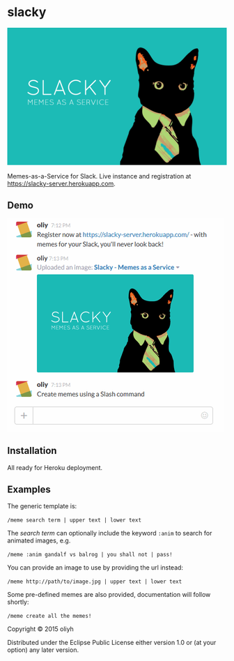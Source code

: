 # slacky

![](resources/public/images/slacky-logo.png?raw=true)

Memes-as-a-Service for Slack. Live instance and registration at https://slacky-server.herokuapp.com.

## Demo

![](resources/public/images/memes-on-slack.gif?raw=true)

## Installation

All ready for Heroku deployment.

## Examples

The generic template is:

`/meme search term | upper text | lower text`

The _search term_ can optionally include the keyword `:anim` to search for animated images, e.g.

`/meme :anim gandalf vs balrog | you shall not | pass!`

You can provide an image to use by providing the url instead:

`/meme http://path/to/image.jpg | upper text | lower text`

Some pre-defined memes are also provided, documentation will follow shortly:

`/meme create all the memes!`

Copyright © 2015  oliyh

Distributed under the Eclipse Public License either version 1.0 or (at
your option) any later version.
